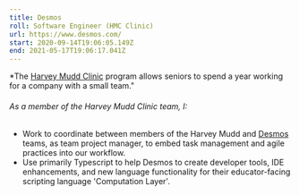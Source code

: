 ```yaml
---
title: Desmos
roll: Software Engineer (HMC Clinic)
url: https://www.desmos.com/
start: 2020-09-14T19:06:05.149Z
end: 2021-05-17T19:06:17.041Z
---
```


\*The [Harvey Mudd Clinic](https://www.hmc.edu/clinic/) program allows seniors to spend a year working for a company with a small team."

###### As a member of the Harvey Mudd Clinic team, I:

- Work to coordinate between members of the Harvey Mudd and [Desmos](https://www.desmos.com/) teams, as team project manager, to embed task management and agile practices into our workflow.
- Use primarily Typescript to help Desmos to create developer tools, IDE enhancements, and new language functionality for their educator-facing scripting language 'Computation Layer'.
